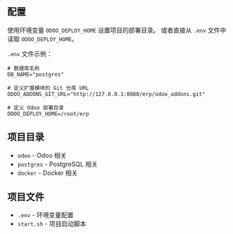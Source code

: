 ## 配置

使用环境变量 `ODOO_DEPLOY_HOME` 设置项目的部署目录。
或者直接从 `.env` 文件中读取 `ODOO_DEPLOY_HOME`。

`.env` 文件示例：

```
# 数据库名称
DB_NAME="postgres"

# 定义扩展模块的 Git 仓库 URL
ODOO_ADDONS_GIT_URL="http://127.0.0.1:8080/erp/odoo_addons.git"

# 定义 Odoo 部署目录
ODOO_DEPLOY_HOME=/root/erp
```

## 项目目录

- `odoo` - Odoo 相关
- `postgres` - PostgreSQL 相关
- `docker` - Docker 相关


## 项目文件

- `.env` - 环境变量配置
- `start.sh` - 项目启动脚本
